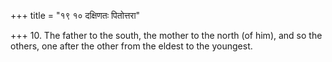 +++
title = "१९ १० दक्षिणतः पितोत्तरा"

+++
10. The father to the south, the mother to the north (of him), and so the others, one after the other from the eldest to the youngest.
